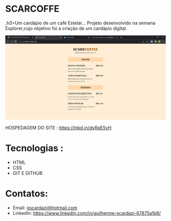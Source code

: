 # SCARCOFFE

,h3>Um cardápio de um café Estelar... Projeto desenvolvido na semana Explorer,cujo objetivo foi a criação de um cardápio digital.</h3>

![pt](pt.png)

HOSPEDAGEM DO SITE :  https://lnkd.in/dvRqE5yH
# Tecnologias :
- HTML
- CSS
- GIT E GITHUB
# Contatos:
- Email: gscardazi@hotmail.com
- Linkedin: https://www.linkedin.com/in/guilherme-scardazi-67875a1b8/
